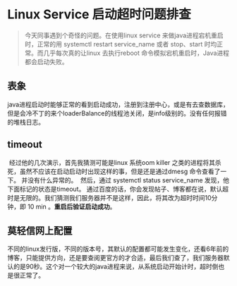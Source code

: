 # Linux Service 启动超时问题排查

> 今天同事遇到个奇怪的问题。在使用linux service 来做java进程宕机重启时，正常的用 systemctl restart service_name 或者 stop、start 时均正常。而几乎每次真的让linux 去执行reboot 命令模拟宕机重启时，Java进程都会启动失败。

## 表象

​	java进程启动时能够正常的看到启动成功，注册到注册中心，或是有去查数据库，但是会冷不丁的来个loaderBalance的线程池关闭，是info级别的。没有任何报错的堆栈日志。

## timeout

​	经过他的几次演示，首先我猜测可能是linux 系统oom killer 之类的进程将其杀死，虽然不应该在启动启动时出现这样的事，但是还是通过dmesg 命令查看了一下。 并没有什么异常的。
​	然后，通过 systemctl status service_name 发现，他下面标记的状态是timeout。
​	通过百度的话，你会发现帖子、博客都在说，默认超时是无限的。我们猜测我们服务器并不是这样，因此，将其改为超时时间10分钟，即 10 min 。**重启后验证启动成功**。

## 莫轻信网上配置

​	不同的linux发行版，不同的版本号，其默认的配置都可能发生变化，还看6年前的博客，只能提供方向，还是要查阅更官方的才合适，最后我们查了，我们服务器默认的是90秒。这个对一个较大的java进程来说，从系统启动开始计时，超时倒也是很正常了。

